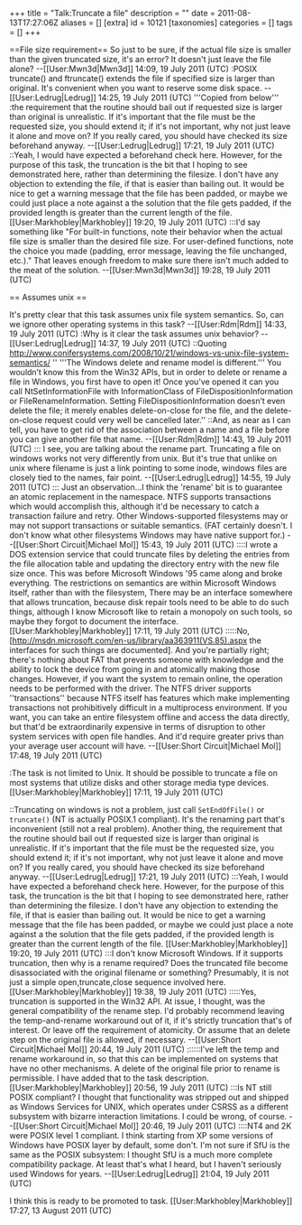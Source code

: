 +++
title = "Talk:Truncate a file"
description = ""
date = 2011-08-13T17:27:06Z
aliases = []
[extra]
id = 10121
[taxonomies]
categories = []
tags = []
+++

==File size requirement==
So just to be sure, if the actual file size is smaller than the given truncated size, it's an error? It doesn't just leave the file alone? --[[User:Mwn3d|Mwn3d]] 14:09, 19 July 2011 (UTC)
:POSIX truncate() and ftruncate() extends the file if specified size is larger than original.  It's convenient when you want to reserve some disk space. --[[User:Ledrug|Ledrug]] 14:25, 19 July 2011 (UTC)
'''Copied from below'''
:the requirement that the routine should bail out if requested size is larger than original is unrealistic.  If it's important that the file must be the requested size, you should extend it; if it's not important, why not just leave it alone and move on?  If you really cared, you should have checked its size beforehand anyway. --[[User:Ledrug|Ledrug]] 17:21, 19 July 2011 (UTC)
::Yeah, I would have expected a beforehand check here. However, for the purpose of this task, the truncation is the bit that I hoping to see demonstrated here, rather than determining the filesize. I don't have any objection to extending the file, if that is easier than bailing out. It would be nice to get a warning message that the file has been padded, or maybe we could just place a note against a the solution that the file gets padded, if the provided length is greater than the current length of the file. [[User:Markhobley|Markhobley]] 19:20, 19 July 2011 (UTC)
:::I'd say something like "For built-in functions, note their behavior when the actual file size is smaller than the desired file size. For user-defined functions, note the choice you made (padding, error message, leaving the file unchanged, etc.)." That leaves enough freedom to make sure there isn't much added to the meat of the solution. --[[User:Mwn3d|Mwn3d]] 19:28, 19 July 2011 (UTC)

== Assumes unix ==

It's pretty clear that this task assumes unix file system semantics.  So, can we ignore other operating systems in this task? --[[User:Rdm|Rdm]] 14:33, 19 July 2011 (UTC)
:Why is it clear the task assumes unix behavior? --[[User:Ledrug|Ledrug]] 14:37, 19 July 2011 (UTC)
::Quoting http://www.conifersystems.com/2008/10/21/windows-vs-unix-file-system-semantics/ '' '''The Windows delete and rename model is different.'''   You wouldn’t know this from the Win32 APIs, but in order to delete or rename a file in Windows, you first have to open it!  Once you’ve opened it can you call NtSetInformationFile with InformationClass of FileDispositionInformation or FileRenameInformation.  Setting FileDispositionInformation doesn’t even delete the file; it merely enables delete-on-close for the file, and the delete-on-close request could very well be cancelled later.''
::And, as near as I can tell, you have to get rid of the association between a name and a file before you can give another file that name.  --[[User:Rdm|Rdm]] 14:43, 19 July 2011 (UTC)
::: I see, you are talking about the rename part.  Truncating a file on windows works not very differently from unix.  But it's true that unlike on unix where filename is just a link pointing to some inode, windows files are closely tied to the names, fair point. --[[User:Ledrug|Ledrug]] 14:55, 19 July 2011 (UTC)
::: Just an observation...I think the 'rename' bit is to guarantee an atomic replacement in the namespace. NTFS supports transactions which would accomplish this, although it'd be necessary to catch a transaction failure and retry. Other Windows-supported filesystems may or may not support transactions or suitable semantics. (FAT certainly doesn't. I don't know what other filesystems Windows may have native support for.) --[[User:Short Circuit|Michael Mol]] 15:43, 19 July 2011 (UTC)
::::I wrote a DOS extension service that could truncate files by deleting the entries from the file allocation table and updating the directory entry with the new file size once. This was before Microsoft Windows '95 came along and broke everything. The restrictions on semantics are within Microsoft Windows itself, rather than with the filesystem, There may be an interface somewhere that allows truncation, because disk repair tools need to be able to do such things, although I know Microsoft like to retain a monopoly on such tools, so maybe they forgot to document the interface. [[User:Markhobley|Markhobley]] 17:11, 19 July 2011 (UTC)
:::::No, [http://msdn.microsoft.com/en-us/library/aa363911(VS.85).aspx the interfaces for such things are documented]. And you're partially right; there's nothing about FAT that prevents someone with knowledge and the ability to lock the device from going in and atomically making those changes. However, if you want the system to remain online, the operation needs to be performed with the driver. The NTFS driver supports ''transactions'' because NTFS itself has features which make implementing transactions not prohibitively difficult in a multiprocess environment. If you want, you can take an entire filesystem offline and access the data directly, but that'd be extraordinarily expensive in terms of disruption to other system services with open file handles. And it'd require greater privs than your average user account will have. --[[User:Short Circuit|Michael Mol]] 17:48, 19 July 2011 (UTC)

:The task is not limited to Unix. It should be possible to truncate a file on most systems that utilize disks and other storage media type devices. [[User:Markhobley|Markhobley]] 17:11, 19 July 2011 (UTC)

::Truncating on windows is not a problem, just call <code>SetEndOfFile()</code> or <code>truncate()</code> (NT is actually POSIX.1 compliant).  It's the renaming part that's inconvenient (still not a real problem).  Another thing, the requirement that the routine should bail out if requested size is larger than original is unrealistic.  If it's important that the file must be the requested size, you should extend it; if it's not important, why not just leave it alone and move on?  If you really cared, you should have checked its size beforehand anyway. --[[User:Ledrug|Ledrug]] 17:21, 19 July 2011 (UTC)
:::Yeah, I would have expected a beforehand check here. However, for the purpose of this task, the truncation is the bit that I hoping to see demonstrated here, rather than determining the filesize. I don't have any objection to extending the file, if that is easier than bailing out. It would be nice to get a warning message that the file has been padded, or maybe we could just place a note against a the solution that the file gets padded, if the provided length is greater than the current length of the file. [[User:Markhobley|Markhobley]] 19:20, 19 July 2011 (UTC)
:::I don't know Microsoft Windows. If it supports truncation, then why is a rename required? Does the truncated file become disassociated with the original filename or something? Presumably, it is not just a simple open,truncate,close sequence involved here. [[User:Markhobley|Markhobley]] 19:38, 19 July 2011 (UTC)
:::::Yes, truncation is supported in the Win32 API. At issue, I thought, was the general compatibility of the rename step. I'd probably recommend leaving the temp-and-rename workaround out of it, if it's strictly truncation that's of interest. Or leave off the requirement of atomicity. Or assume that an delete step on the original file is allowed, if necessary. --[[User:Short Circuit|Michael Mol]] 20:44, 19 July 2011 (UTC)
::::::I've left the temp and rename workaround in, so that this can be implemented on systems that have no other mechanisms. A delete of the original file prior to rename is permissible. I have added that to the task description. [[User:Markhobley|Markhobley]] 20:56, 19 July 2011 (UTC)
:::Is NT still POSIX compliant? I thought that functionality was stripped out and shipped as Windows Services for UNIX, which operates under CSRSS as a different subsystem with bizarre interaction limitations. I could be wrong, of course. --[[User:Short Circuit|Michael Mol]] 20:46, 19 July 2011 (UTC)
::::NT4 and 2K were POSIX level 1 compliant.  I think starting from XP some versions of Windows have POSIX layer by default, some don't. I'm not sure if SfU is the same as the POSIX subsystem: I thought SfU is a much more complete compatibility package.  At least that's what I heard, but I haven't seriously used Windows for years. --[[User:Ledrug|Ledrug]] 21:04, 19 July 2011 (UTC)

I think this is ready to be promoted to task. [[User:Markhobley|Markhobley]] 17:27, 13 August 2011 (UTC)
